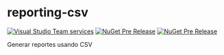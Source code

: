 # reporting-csv

[![Visual Studio Team services](https://img.shields.io/vso/build/huchim/7265cf4b-20e4-4e28-b5a9-6be685fc92e5/4.svg)]()
[![NuGet Pre Release](https://img.shields.io/nuget/v/Jaguar.Reporting.Csv.svg?style=flat-square)]()
[![NuGet Pre Release](https://img.shields.io/nuget/vpre/Jaguar.Reporting.Csv.svg?style=flat-square)]()


Generar reportes usando CSV
